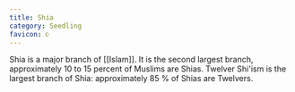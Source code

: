 ```yaml
---
title: Shia
category: Seedling
favicon: ☪️
---
```


Shia is a major branch of [[Islam]]. It is the second largest branch, approximately 10 to 15 percent of Muslims are Shias. Twelver Shi'ism is the largest branch of Shia: approximately 85 % of Shias are Twelvers.